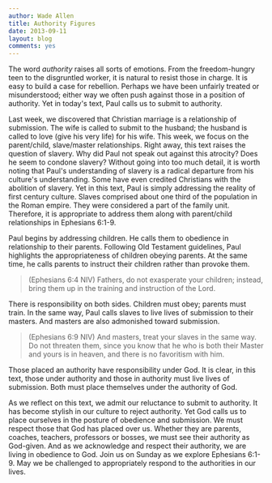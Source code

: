 ```yaml
---
author: Wade Allen
title: Authority Figures 
date: 2013-09-11
layout: blog
comments: yes
---
```


The word *authority* raises all sorts of emotions. From the freedom-hungry teen to the disgruntled worker, it is natural to resist those in charge. It is easy to build a case for rebellion. Perhaps we have been unfairly treated or misunderstood; either way we often push against those in a position of authority. Yet in today's text, Paul calls us to submit to authority. 

Last week, we discovered that Christian marriage is a relationship of submission. The wife is called to submit to the husband; the husband is called to love (give his very life) for his wife. This week, we focus on the parent/child, slave/master relationships. Right away, this text raises the question of slavery. Why did Paul not speak out against this atrocity? Does he seem to condone slavery? Without going into too much detail, it is worth noting that Paul's understanding of slavery is a radical departure from his culture's understanding. Some have even credited Christians with the abolition of slavery. Yet in this text, Paul is simply addressing the reality of first century culture. Slaves comprised about one third of the population in the Roman empire. They were considered a part of the family unit. Therefore, it is appropriate to address them along with parent/child relationships in Ephesians 6:1-9.

Paul begins by addressing children. He calls them to obedience in relationship to their parents. Following Old Testament guidelines, Paul highlights the appropriateness of children obeying parents. At the same time, he calls parents to instruct their children rather than provoke them.

>(Ephesians 6:4 NIV) Fathers, do not exasperate your children; instead, bring them up in the training and instruction of the Lord. 

There is responsibility on both sides. Children must obey; parents must train. In the same way, Paul calls slaves to live lives of submission to their masters. And masters are also admonished toward submission.

>(Ephesians 6:9 NIV) And masters, treat your slaves in the same way. Do not threaten them, since you know that he who is both their Master and yours is in heaven, and there is no favoritism with him. 

Those placed an authority have responsibility under God. It is clear, in this text, those under authority and those in authority must live lives of submission. Both must place themselves under the authority of God.

As we reflect on this text, we admit our reluctance to submit to authority. It has become stylish in our culture to reject authority. Yet God calls us to place ourselves in the posture of obedience and submission. We must respect those that God has placed over us. Whether they are parents, coaches, teachers, professors or bosses, we must see their authority as God-given. And as we acknowledge and respect their authority, we are living in obedience to God. Join us on Sunday as we explore Ephesians 6:1-9. May we be challenged to appropriately respond to the authorities in our lives.
